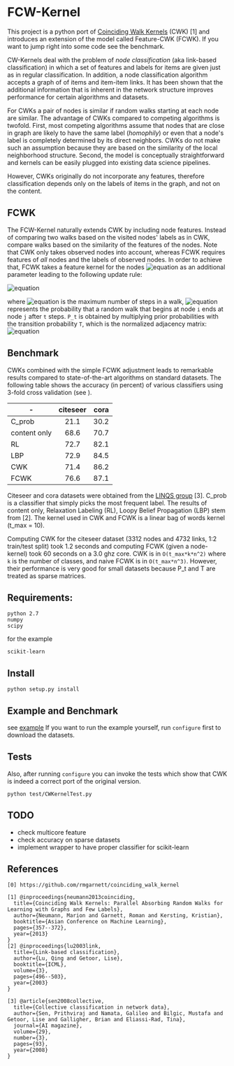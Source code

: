 FCW-Kernel
===
This project is a python port of [Coinciding Walk Kernels](https://github.com/rmgarnett/coinciding_walk_kernel) (CWK) [1] and introduces an extension of the model called Feature-CWK (FCWK).
If you want to jump right into some code see the benchmark.

CW-Kernels deal with the problem of *node classification* (aka link-based classification) in which a set of features and labels for items are given 
just as in regular classification. In addition, a node classification algorithm accepts a graph of of items and item-item links.
It has been shown that the additional information that is inherent in the network structure improves performance for certain algorithms and datasets.

For CWKs a pair of nodes is similar if random walks starting at each node are similar. 
The advantage of CWKs compared to competing algorithms is twofold.
First, most competing algorithms assume that nodes that are close in graph are likely to have the same label (*homophily*) or even that a node's label is completely determined by its direct neighbors. 
CWKs do not make such an assumption because they are based on the similarity of the local neighborhood structure.
Second, the model is conceptually straightforward and kernels can be easily plugged into existing data science pipelines.

However, CWKs originally do not incorporate any features, therefore classification depends only on the labels of items in the graph, and not on the content.

FCWK
---
The FCW-Kernel naturally extends CWK by including node features.
Instead of comparing two walks based on the visited nodes' labels as in CWK, compare walks based on the similarity of the features of the nodes. 
Note that CWK only takes observed nodes into account, whereas FCWK requires features of *all* nodes and the labels of observed nodes.
In order to achieve that, FCWK takes a feature kernel for the nodes ![equation](http://www.sciweavers.org/tex2img.php?eq=K_{NF}&bc=White&fc=Black&im=jpg&fs=12&ff=arev&edit=0) as an additional parameter leading to the following update rule:

![equation](http://www.sciweavers.org/tex2img.php?eq=K_{\text{FECW}}+%3D+\frac{1}{t_{\text{max}}%2B1}+\sum_{t%3D0}^{t_{\text{max}}}P_t+K_{\text{NF}}+P_t^T&bc=White&fc=Black&im=jpg&fs=12&ff=arev&edit=0)

where ![equation](http://www.sciweavers.org/tex2img.php?eq=t_{\text{max}}&bc=White&fc=Black&im=jpg&fs=12&ff=arev&edit=0) is the maximum number of steps in a walk, 
![equation](P_t+%5Cin+%5Cmathbb%7BR%7D%5E%7Bn%5Ctimes+n%7D) represents
the probability that a random walk that begins at node `i` ends at node `j` after
`t` steps. 
`P_t` is obtained by multiplying prior probabilities with the transition probability `T`, which
is the normalized adjacency matrix:
![equation](http://www.sciweavers.org/tex2img.php?eq=P_{t%2B1}+\leftarrow+TP_t&bc=White&fc=Black&im=jpg&fs=12&ff=arev&edit=0)


Benchmark
---
CWKs combined with the simple FCWK adjustment leads to remarkable results compared to state-of-the-art algorithms on standard datasets.
The following table shows the accuracy (in percent) of various classifiers using 3-fold cross validation (see ). 

|       -       | citeseer      | cora  |
| ------------- |:-------------:| -----:|
| C_prob        | 21.1          | 30.2  |
| content only  | 68.6      | 70.7 |
| RL            | 72.7      | 82.1 |
| LBP           | 72.9      | 84.5 |
| CWK           | 71.4      | 86.2 |
| FCWK          | 76.6      | 87.1 |

Citeseer and cora datasets were obtained from the [LINQS group](http://linqs.cs.umd.edu/projects//projects/lbc/index.html) [3].
C_prob is a classifier that simply picks the most frequent label.
The results of content only, Relaxation Labeling (RL), Loopy Belief Propagation (LBP) stem from [2].
The kernel used in CWK and FCWK is a linear bag of words kernel (t_max = 10).

Computing CWK for the citeseer dataset (3312 nodes and 4732 links, 1:2 train/test split) took 1.2 seconds and
computing FCWK (given a node-kernel) took 60 seconds on a 3.0 ghz core.
CWK is in `O(t_max*k*n^2)` where `k` is the number of classes, and naive FCWK is in `O(t_max*n^3)`.
However, their performance is very good for small datasets because P_t and T are treated as sparse matrices.

 
Requirements:
---
```
python 2.7
numpy
scipy
```

for the example
```
scikit-learn
```


Install
---
`python setup.py install`

Example and Benchmark
---
see [example]()
If you want to run the example yourself, run `configure` first to download the datasets.

Tests
---
Also, after running `configure` you can invoke the tests which show that CWK is indeed a correct port of the original version. 

`python test/CWKernelTest.py`

TODO
---
* check multicore feature
* check accuracy on sparse datasets
* implement wrapper to have proper classifier for scikit-learn

References
---
```
[0] https://github.com/rmgarnett/coinciding_walk_kernel

[1] @inproceedings{neumann2013coinciding,
  title={Coinciding Walk Kernels: Parallel Absorbing Random Walks for Learning with Graphs and Few Labels},
  author={Neumann, Marion and Garnett, Roman and Kersting, Kristian},
  booktitle={Asian Conference on Machine Learning},
  pages={357--372},
  year={2013}
}
[2] @inproceedings{lu2003link,
  title={Link-based classification},
  author={Lu, Qing and Getoor, Lise},
  booktitle={ICML},
  volume={3},
  pages={496--503},
  year={2003}
}

[3] @article{sen2008collective,
  title={Collective classification in network data},
  author={Sen, Prithviraj and Namata, Galileo and Bilgic, Mustafa and Getoor, Lise and Galligher, Brian and Eliassi-Rad, Tina},
  journal={AI magazine},
  volume={29},
  number={3},
  pages={93},
  year={2008}
}
```
 

